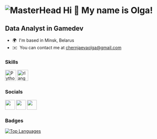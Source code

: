 ![MasterHead](https://thumbs.gfycat.com/BetterHandmadeGull-size_restricted.gif)
Hi 👋 My name is Olga!
======================

Data Analyst in Gamedev
-----------------------

* 🌍  I'm based in Minsk, Belarus
* ✉️  You can contact me at [chernjaevaolga@gmail.com](mailto:chernjaevaolga@gmail.com)

### Skills


<p align="left">
<a href="https://www.python.org/" target="_blank" rel="noreferrer"><img src="https://raw.githubusercontent.com/danielcranney/readme-generator/main/public/icons/skills/python-colored.svg" width="36" height="36" alt="Python" /></a>
<a href="https://www.r-project.org/" target="_blank" rel="noreferrer"><img src="https://raw.githubusercontent.com/danielcranney/readme-generator/main/public/icons/skills/rlang-colored.svg" width="36" height="36" alt="rlang" /></a>
</p>


### Socials

<p align="left"> <a href="https://www.facebook.com/profile.php?id=100002383147698" target="_blank" rel="noreferrer"><img src="https://raw.githubusercontent.com/danielcranney/readme-generator/main/public/icons/socials/facebook.svg" width="32" height="32" /></a> <a href="https://www.github.com/Olgakotlovskaya" target="_blank" rel="noreferrer"><img src="https://raw.githubusercontent.com/danielcranney/readme-generator/main/public/icons/socials/github.svg" width="32" height="32" /></a> <a href="https://www.linkedin.com/in/olga-kotlovskaya-1688ab16b/" target="_blank" rel="noreferrer"><img src="https://raw.githubusercontent.com/danielcranney/readme-generator/main/public/icons/socials/linkedin.svg" width="32" height="32" /></a></p>

### Badges

<a href="https://github.com/Olgakotlovskaya" align="left"><img src="https://github-readme-stats.vercel.app/api/top-langs/?username=Olgakotlovskaya&langs_count=10&title_color=0891b2&text_color=ffffff&icon_color=0891b2&bg_color=1c1917&hide_border=true&locale=en&custom_title=Top%20%Languages" alt="Top Languages" /></a>
